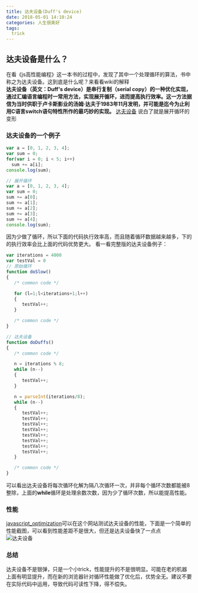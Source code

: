```yaml
---
title: 达夫设备(Duff's device)
date: 2018-05-01 14:10:24
categories: 人生很美好
tags:
  trick
---
```


## 达夫设备是什么？
在看《js高性能编程》这一本书的过程中，发现了其中一个处理循环的算法，书中称之为达夫设备。这到底是什么呢？来看看wiki的解释  
**达夫设备（英文：Duff's device）是串行复制（serial copy）的一种优化实现，通过汇编语言编程时一常用方法，实现展开循环，进而提高执行效率。这一方法据信为当时供职于卢卡斯影业的汤姆·达夫于1983年11月发明，并可能是迄今为止利用C语言switch语句特性所作的最巧妙的实现。**
[达夫设备](https://zh.wikipedia.org/wiki/%E8%BE%BE%E5%A4%AB%E8%AE%BE%E5%A4%87)
说白了就是展开循环的变形

<!-- more -->

### 达夫设备的一个例子
```javascript
var a = [0, 1, 2, 3, 4];
var sum = 0;
for(var i = 0; i < 5; i++)
  sum += a[i];
console.log(sum);

// 展开循环
var a = [0, 1, 2, 3, 4];
var sum = 0;
sum += a[0];
sum += a[1];
sum += a[2];
sum += a[3];
sum += a[4];
console.log(sum);
```
因为少做了循环，所以下面的代码执行效率高，而且随着循环数据越来越多，下的的执行效率会比上面的代码优势更大。
看一看完整版的达夫设备例子：
```javascript
var iterations = 4000
var testVal = 0
// 原始循环
function doSlow()
{
   /* common code */

   for (l=1;l<iterations+1;l++)
   {
      testVal++;
   }

   /* common code */
}

// 达夫设备
function doDuffs()
{
   /* common code */

   n = iterations % 8;
   while (n--)
   {
      testVal++;
   }

   n = parseInt(iterations/8);
   while (n--)
   {
      testVal++;
      testVal++;
      testVal++;
      testVal++;
      testVal++;
      testVal++;
      testVal++;
      testVal++;
   }

   /* common code */
}
```
可以看出达夫设备将每次循环化解为隔八次循环一次，并非每个循环次数都能被8整除，上面的**while**循环是处理余数次数，因为少了循环次数，所以能提高性能。
### 性能
[javascript_optimization](https://andrew.hedges.name/experiments/javascript_optimization/)可以在这个网站测试达夫设备的性能，下面是一个简单的性能截图，可以看到性能差距不是很大，但还是达夫设备快了一点点  
![达夫设备](达夫设备.png)

### 总结
达夫设备不是银弹，只是一个小trick，性能提升的不是很明显。可能在老的机器上面有明显提升，而在新的浏览器针对循环性能做了优化后，优势全无。建议不要在实际代码中运用，导致代码可读性下降，得不偿失。